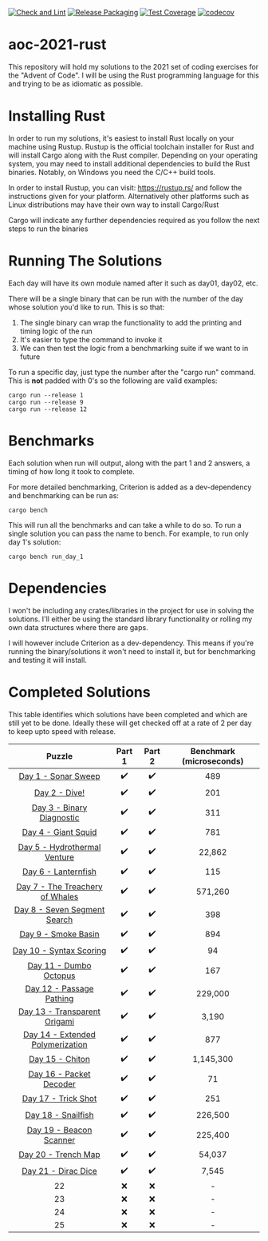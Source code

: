 [![Check and Lint](https://github.com/ForgottenMaster/aoc-2021/actions/workflows/check-and-lint.yaml/badge.svg)](https://github.com/ForgottenMaster/aoc-2021/actions/workflows/check-and-lint.yaml)
[![Release Packaging](https://github.com/ForgottenMaster/aoc-2021/actions/workflows/release-packaging.yaml/badge.svg)](https://github.com/ForgottenMaster/aoc-2021/actions/workflows/release-packaging.yaml)
[![Test Coverage](https://github.com/ForgottenMaster/aoc-2021/actions/workflows/test-coverage.yaml/badge.svg)](https://github.com/ForgottenMaster/aoc-2021/actions/workflows/test-coverage.yaml)
[![codecov](https://codecov.io/gh/ForgottenMaster/aoc-2021/branch/main/graph/badge.svg?token=9PWKPRF1UW)](https://codecov.io/gh/ForgottenMaster/aoc-2021)

# aoc-2021-rust
This repository will hold my solutions to the 2021 set of coding exercises for the "Advent of Code". I will be using the Rust programming language for this and trying to be as idiomatic as possible.

# Installing Rust #
In order to run my solutions, it's easiest to install Rust locally on your machine using Rustup. Rustup is the official toolchain installer for Rust and will install Cargo along with the Rust compiler. Depending on your operating system, you may need to install additional dependencies to build the Rust binaries. Notably, on Windows you need the C/C++ build tools.

In order to install Rustup, you can visit: https://rustup.rs/ and follow the instructions given for your platform. Alternatively other platforms such as Linux distributions may have their own way to install Cargo/Rust

Cargo will indicate any further dependencies required as you follow the next steps to run the binaries

# Running The Solutions #
Each day will have its own module named after it such as day01, day02, etc.

There will be a single binary that can be run with the number of the day whose solution you'd like to run. This is so that:

1. The single binary can wrap the functionality to add the printing and timing logic of the run
2. It's easier to type the command to invoke it
3. We can then test the logic from a benchmarking suite if we want to in future

To run a specific day, just type the number after the "cargo run" command. This is **not** padded with 0's so the following are valid examples:

```
cargo run --release 1
cargo run --release 9
cargo run --release 12
```

# Benchmarks #
Each solution when run will output, along with the part 1 and 2 answers, a timing of how long it took to complete.

For more detailed benchmarking, Criterion is added as a dev-dependency and benchmarking can be run as:

```
cargo bench
```

This will run all the benchmarks and can take a while to do so. To run a single solution you can pass the name to bench. For example, to run only day 1's solution:

```
cargo bench run_day_1
```

# Dependencies #
I won't be including any crates/libraries in the project for use in solving the solutions. I'll either be using the standard library functionality or rolling my own data structures where there are gaps.

I will however include Criterion as a dev-dependency. This means if you're running the binary/solutions it won't need to install it, but for benchmarking and testing it will install.

# Completed Solutions #
This table identifies which solutions have been completed and which are still yet to be done. Ideally these will get checked off at a rate of 2 per day to keep upto speed with release.

|Puzzle|Part 1|Part 2|Benchmark (microseconds)|
|:-:|:-:|:-:|:-:|
|[Day 1 - Sonar Sweep](https://adventofcode.com/2021/day/1)|:heavy_check_mark:|:heavy_check_mark:|489|
|[Day 2 - Dive!](https://adventofcode.com/2021/day/2)|:heavy_check_mark:|:heavy_check_mark:|201|
|[Day 3 - Binary Diagnostic](https://adventofcode.com/2021/day/3)|:heavy_check_mark:|:heavy_check_mark:|311|
|[Day 4 - Giant Squid](https://adventofcode.com/2021/day/4)|:heavy_check_mark:|:heavy_check_mark:|781|
|[Day 5 - Hydrothermal Venture](https://adventofcode.com/2021/day/5)|:heavy_check_mark:|:heavy_check_mark:|22,862|
|[Day 6 - Lanternfish](https://adventofcode.com/2021/day/6)|:heavy_check_mark:|:heavy_check_mark:|115|
|[Day 7 - The Treachery of Whales](https://adventofcode.com/2021/day/7)|:heavy_check_mark:|:heavy_check_mark:|571,260|
|[Day 8 - Seven Segment Search](https://adventofcode.com/2021/day/8)|:heavy_check_mark:|:heavy_check_mark:|398|
|[Day 9 - Smoke Basin](https://adventofcode.com/2021/day/9)|:heavy_check_mark:|:heavy_check_mark:|894|
|[Day 10 - Syntax Scoring](https://adventofcode.com/2021/day/10)|:heavy_check_mark:|:heavy_check_mark:|94|
|[Day 11 - Dumbo Octopus](https://adventofcode.com/2021/day/11)|:heavy_check_mark:|:heavy_check_mark:|167|
|[Day 12 - Passage Pathing](https://adventofcode.com/2021/day/12)|:heavy_check_mark:|:heavy_check_mark:|229,000|
|[Day 13 - Transparent Origami](https://adventofcode.com/2021/day/13)|:heavy_check_mark:|:heavy_check_mark:|3,190|
|[Day 14 - Extended Polymerization](https://adventofcode.com/2021/day/14)|:heavy_check_mark:|:heavy_check_mark:|877|
|[Day 15 - Chiton](https://adventofcode.com/2021/day/15)|:heavy_check_mark:|:heavy_check_mark:|1,145,300|
|[Day 16 - Packet Decoder](https://adventofcode.com/2021/day/16)|:heavy_check_mark:|:heavy_check_mark:|71|
|[Day 17 - Trick Shot](https://adventofcode.com/2021/day/17)|:heavy_check_mark:|:heavy_check_mark:|251|
|[Day 18 - Snailfish](https://adventofcode.com/2021/day/18)|:heavy_check_mark:|:heavy_check_mark:|226,500|
|[Day 19 - Beacon Scanner](https://adventofcode.com/2021/day/19)|:heavy_check_mark:|:heavy_check_mark:|225,400|
|[Day 20 - Trench Map](https://adventofcode.com/2021/day/20)|:heavy_check_mark:|:heavy_check_mark:|54,037|
|[Day 21 - Dirac Dice](https://adventofcode.com/2021/day/21)|:heavy_check_mark:|:heavy_check_mark:|7,545|
|22|:x:|:x:|-|
|23|:x:|:x:|-|
|24|:x:|:x:|-|
|25|:x:|:x:|-|
